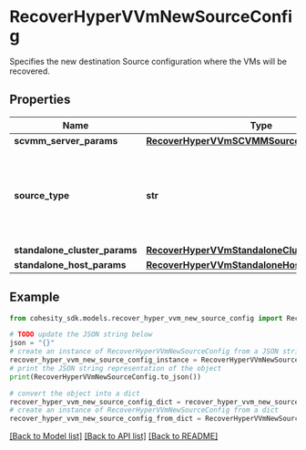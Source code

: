 # RecoverHyperVVmNewSourceConfig

Specifies the new destination Source configuration where the VMs will be recovered.

## Properties

Name | Type | Description | Notes
------------ | ------------- | ------------- | -------------
**scvmm_server_params** | [**RecoverHyperVVmSCVMMSourceConfig**](RecoverHyperVVmSCVMMSourceConfig.md) |  | [optional] 
**source_type** | **str** | Specifies the type of HyperV source to which the VMs are being restored. | 
**standalone_cluster_params** | [**RecoverHyperVVmStandaloneClusterSourceConfig**](RecoverHyperVVmStandaloneClusterSourceConfig.md) |  | [optional] 
**standalone_host_params** | [**RecoverHyperVVmStandaloneHostSourceConfig**](RecoverHyperVVmStandaloneHostSourceConfig.md) |  | [optional] 

## Example

```python
from cohesity_sdk.models.recover_hyper_vvm_new_source_config import RecoverHyperVVmNewSourceConfig

# TODO update the JSON string below
json = "{}"
# create an instance of RecoverHyperVVmNewSourceConfig from a JSON string
recover_hyper_vvm_new_source_config_instance = RecoverHyperVVmNewSourceConfig.from_json(json)
# print the JSON string representation of the object
print(RecoverHyperVVmNewSourceConfig.to_json())

# convert the object into a dict
recover_hyper_vvm_new_source_config_dict = recover_hyper_vvm_new_source_config_instance.to_dict()
# create an instance of RecoverHyperVVmNewSourceConfig from a dict
recover_hyper_vvm_new_source_config_from_dict = RecoverHyperVVmNewSourceConfig.from_dict(recover_hyper_vvm_new_source_config_dict)
```
[[Back to Model list]](../README.md#documentation-for-models) [[Back to API list]](../README.md#documentation-for-api-endpoints) [[Back to README]](../README.md)


